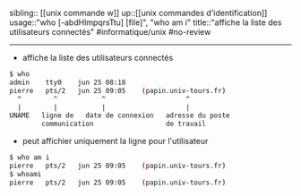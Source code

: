 sibling:: [[unix commande w]]
up::[[unix commandes d'identification]]
usage::"who [-abdHlmpqrsTtu] [file]", "who am i"
title::"affiche la liste des utilisateurs connectés"
#informatique/unix #no-review 

----
 - affiche la liste des utilisateurs connectés
```bash
$ who
admin    tty0    jun 25 08:18
pierre   pts/2   jun 25 09:05    (papin.univ-tours.fr)
  ^        ^           ^                    ^
  |        |           |                    |
UNAME   ligne de   date de connexion   adresse du poste
        communication                  de travail
```

 - peut affichier uniquement la ligne pour l'utilisateur
```bash
$ who am i
pierre   pts/2   jun 25 09:05    (papin.univ-tours.fr)
$ whoami
pierre   pts/2   jun 25 09:05    (papin.univ-tours.fr)
```

